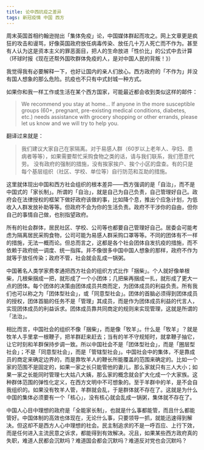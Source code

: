 ```yaml
---
title: 论中西抗疫之差异
tags: 新冠疫情 中国 西方
---
```


周末英国首相约翰逊抛出「集体免疫」论，中国媒体群起而攻之。网上文章更是疯狂的攻击和谩骂，好像英国政府放任病毒传染、放任几十万人死亡而不作为。甚至有人认为这是资本主义的罪恶面目，把人的生命放进「性价比」的公式中去计算（环球时报《现在还帮外国吹群体免疫的人，是对中国人民的背叛！》）

我觉得我有必要解释一下，也好让国内的亲人们放心。西方政府的「不作为」并没有国人想象的那么危险。抗疫也不只有中式封城一种方式。

如果你和我一样工作或生活在某个西方国家，可能最近都会收到类似这样的邮件：

> We recommend you stay at home... If anyone in the more susceptible groups (60+, pregnant, pre-existing medical conditions, diabetes, etc.) needs assistance with grocery shopping or other errands, please let us know and we will try to help you.

翻译过来就是：

> 我们建议大家自己在家隔离。对于易感人群（60岁以上老年人、孕妇、患病者等等），如果需要帮忙采购食物之类的话，请与我们联系，我们愿意代劳。
> 没有政府的强制的措施，没有挨家挨户、挨个小区的盘查。有的只是每个基层组织（社区、学校、单位等）自行防范和互助的措施。

这里就体现出中国和西方社会组织的根本差异——西方强调的是「自治」，而不是中国式的「家长制」。所谓的「自治」，就是自己为自己负责，自己管理好自己。政府会在法律授权的框架下做好政府该做的事，比如降个息，推出个应急计划，为低收入人群发放补助等等。但政府不会为你的生活负责。政府不干涉你的自由，但你自己的事情自己做，也别指望政府。

所有的社会群体，居民社区、学校、公司等也都要自己管理好自己。居委会可能考虑为隔离居民采购食物，公司可能为易感人群采购口罩等等。不同的团体有不一样的措施，无法一概而论。但总而言之，这都是各个社会团体自发抗疫的措施，而不依赖于政府统一调度、统一指挥。并不像很多中国中国人想象的那样，政府不作为就等于放任传染；政府不管，社会就会乱成一锅粥。

中国著名人类学家费孝通把西方社会的组织方式比作「捆柴」。个人就好像单根柴，几根柴捆成一把，就形成了一个小团体；几把柴再捆成一扎，就形成了更大一点的团体。每个团体的决策由团体成员共商而定，为团体成员的利益负责。所有我们也可以称之为「团体型社会」，或「同意型社会」。团体的首脑必须得到团体成员的授权，团体首脑的任务不是「管理」其成员，而是作为团体成员利益的代言人，实现团体成员的利益诉求。团体成员靠共同商定的规则来实现管理，这就是所谓的「法治」。

相比而言，中国社会的组织不像「捆柴」，而是像「牧羊」。什么是「牧羊」？就是牧羊人手里拿一根鞭子，把羊群赶来赶去；当有的羊不守规矩时，就拿鞭子抽它，让它时刻和羊群保持步调一致。所以中国社会不是「团体型社会」，而是「圈层型社会」；不是「同意型社会」，而是「管辖型社会」。中国社会中的集体，不是靠成员的商定来确定边界的，而是靠牧羊人的鞭长所能覆盖的范围来确定的。比如一个家的范围不是固定的，如果一家之长只能管他的妻儿，那么家就只有三人大小；如果一家之长能同时管理七大姑八大姨，那么家的概念就会扩大化成一个大家族。这种群体范围的弹性化定义，在西方文明中不可想象的。至于羊群中的羊，是不会自我组织的。如果没有牧羊人管，羊群就会乱，于是群体就不存在了。这就是为什么中国的集体必须要有一个「核心」，没有核心就会乱成一锅粥，集体就不存在了。

中国人心目中理想的政府是「全能家长制」，也就是什么事都能管，而且什么都能管好。中国体制的高效也体现在，无论什么事，只要领导一抓，就能迅速得到解决。但这却不是西方人心中理想的社会。民主制追求的不是一呼百应、上行下效，而是任何进入主流民意之诉求，都能得到有效解决。况且，如果某些西方政府真的失职，难道人民都会沉默吗？难道国会都会沉默吗？难道反对党也会沉默吗？

